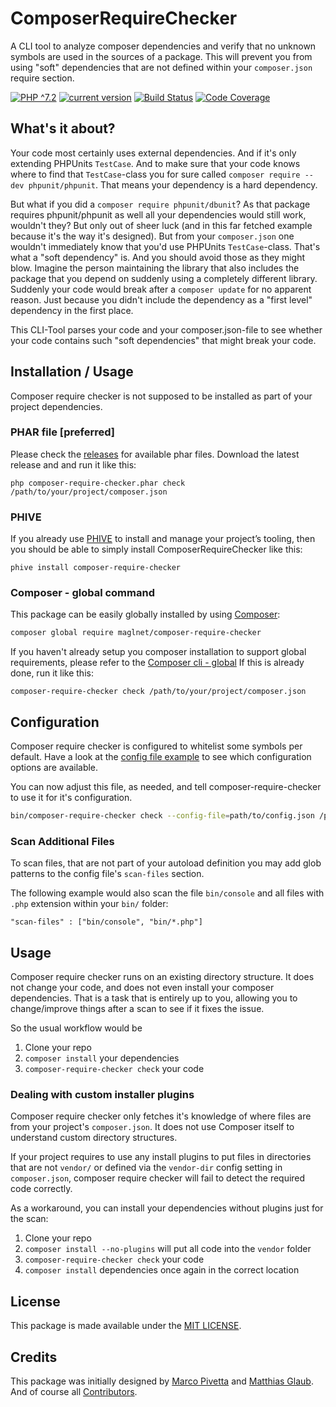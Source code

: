 # ComposerRequireChecker

A CLI tool to analyze composer dependencies and verify that no unknown symbols are used in the sources of a package.
This will prevent you from using "soft" dependencies that are not defined within your `composer.json` require section.

[![PHP ^7.2](https://img.shields.io/badge/PHP-^7.2-brightgreen.svg?style=flat-square)](https://php.net)
[![current version](https://img.shields.io/packagist/v/maglnet/composer-require-checker.svg?style=flat-square)](https://packagist.org/packages/maglnet/composer-require-checker)
[![Build Status](https://img.shields.io/travis/maglnet/ComposerRequireChecker.svg?style=flat-square)](https://travis-ci.org/maglnet/ComposerRequireChecker)
[![Code Coverage](https://scrutinizer-ci.com/g/maglnet/ComposerRequireChecker/badges/coverage.png?b=master)](https://scrutinizer-ci.com/g/maglnet/ComposerRequireChecker/?branch=master)

## What's it about?

Your code most certainly uses external dependencies. And if it's only extending PHPUnits `TestCase`. And to make sure that your code knows where to find that `TestCase`-class you for sure called `composer require --dev phpunit/phpunit`. That means your dependency is a hard dependency. 

But what if you did a `composer require phpunit/dbunit`? As that package requires phpunit/phpunit as well all your dependencies would still work, wouldn't they? But only out of sheer luck (and in this far fetched example because it's the way it's designed). But from your `composer.json` one wouldn't immediately know that you'd use PHPUnits `TestCase`-class. That's what a "soft dependency" is. And you should avoid those as they might blow. Imagine the person maintaining the library that also includes the package that you depend on suddenly using a completely different library. Suddenly your code would break after a `composer update` for no apparent reason. Just because you didn't include the dependency as a "first level" dependency in the first place.

This CLI-Tool parses your code and your composer.json-file to see whether your code contains such "soft dependencies" that might break your code.

## Installation / Usage

Composer require checker is not supposed to be installed as part of your project dependencies.
  
### PHAR file [preferred]

Please check the [releases](https://github.com/maglnet/ComposerRequireChecker/releases) for available phar files.
Download the latest release and and run it like this:
```
php composer-require-checker.phar check /path/to/your/project/composer.json
```

### PHIVE

If you already use [PHIVE](https://phar.io/)  to install and manage your project’s tooling, then you should be able to simply install ComposerRequireChecker like this:

```
phive install composer-require-checker
``` 

### Composer - global command

This package can be easily globally installed by using [Composer]:

```sh
composer global require maglnet/composer-require-checker
```

If you haven't already setup you composer installation to support global requirements, please refer to the [Composer cli - global]
If this is already done, run it like this:

```
composer-require-checker check /path/to/your/project/composer.json
```

## Configuration

Composer require checker is configured to whitelist some symbols per default. Have a look at the
[config file example](data/config.dist.json) to see which configuration options are available.

You can now adjust this file, as needed, and tell composer-require-checker to use it for it's configuration.

```sh
bin/composer-require-checker check --config-file=path/to/config.json /path/to/your/project/composer.json
``` 

### Scan Additional Files

To scan files, that are not part of your autoload definition you may add glob patterns to the config file's `scan-files`
section.

The following example would also scan the file `bin/console` and all files with `.php` extension within your `bin/` folder:

```
"scan-files" : ["bin/console", "bin/*.php"]
```

## Usage

Composer require checker runs on an existing directory structure. It does not change your code, and does not even install your composer dependencies. That is a task that is entirely up to you, allowing you to change/improve things after a scan to see if it fixes the issue.

So the usual workflow would be

1. Clone your repo
2. `composer install` your dependencies
3. `composer-require-checker check` your code

### Dealing with custom installer plugins

Composer require checker only fetches it's knowledge of where files are from your project's `composer.json`. It does not use Composer itself to understand custom directory structures.

If your project requires to use any install plugins to put files in directories that are not `vendor/` or defined via the `vendor-dir` config setting in `composer.json`, composer require checker will fail to detect the required code correctly.

As a workaround, you can install your dependencies without plugins just for the scan:

1. Clone your repo
2. `composer install --no-plugins` will put all code into the `vendor` folder
3. `composer-require-checker check` your code
4. `composer install` dependencies once again in the correct location

## License

This package is made available under the [MIT LICENSE](LICENSE).

## Credits

This package was initially designed by [Marco Pivetta](https://github.com/ocramius) and [Matthias Glaub](https://github.com/maglnet).  
And of course all [Contributors](https://github.com/maglnet/ComposerRequireChecker/graphs/contributors).

[Composer]: https://getcomposer.org
[Composer cli - global]: https://getcomposer.org/doc/03-cli.md#global
